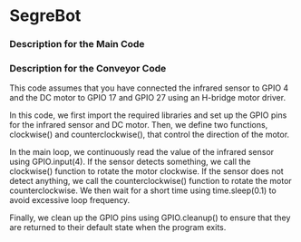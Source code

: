 # SegreBot

### Description for the Main Code


### Description for the Conveyor Code
This code assumes that you have connected the infrared sensor to GPIO 4 and the DC motor to GPIO 17 and GPIO 27 using an H-bridge motor driver. 

In this code, we first import the required libraries and set up the GPIO pins for the infrared sensor and DC motor. Then, we define two functions, clockwise() and counterclockwise(), that control the direction of the motor.

In the main loop, we continuously read the value of the infrared sensor using GPIO.input(4). If the sensor detects something, we call the clockwise() function to rotate the motor clockwise. If the sensor does not detect anything, we call the counterclockwise() function to rotate the motor counterclockwise. We then wait for a short time using time.sleep(0.1) to avoid excessive loop frequency.

Finally, we clean up the GPIO pins using GPIO.cleanup() to ensure that they are returned to their default state when the program exits.
